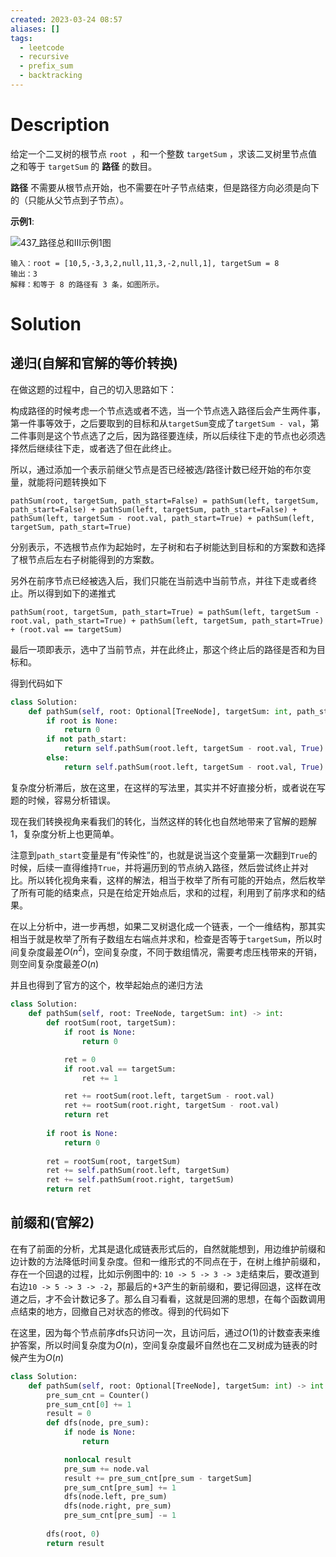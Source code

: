 ```yaml
---
created: 2023-03-24 08:57
aliases: []
tags:
  - leetcode 
  - recursive 
  - prefix_sum 
  - backtracking 
---
```


# Description

给定一个二叉树的根节点 `root `，和一个整数 `targetSum` ，求该二叉树里节点值之和等于 `targetSum` 的 **路径** 的数目。

**路径** 不需要从根节点开始，也不需要在叶子节点结束，但是路径方向必须是向下的（只能从父节点到子节点）。

**示例1**:

![437_路径总和III示例1图](https://assets.leetcode.com/uploads/2021/04/09/pathsum3-1-tree.jpg)
```
输入：root = [10,5,-3,3,2,null,11,3,-2,null,1], targetSum = 8
输出：3
解释：和等于 8 的路径有 3 条，如图所示。
```

# Solution

## 递归(自解和官解的等价转换)

在做这题的过程中，自己的切入思路如下：

构成路径的时候考虑一个节点选或者不选，当一个节点选入路径后会产生两件事，第一件事等效于，之后要取到的目标和从`targetSum`变成了`targetSum - val`，第二件事则是这个节点选了之后，因为路径要连续，所以后续往下走的节点也必须选择然后继续往下走，或者选了但在此终止。

所以，通过添加一个表示前继父节点是否已经被选/路径计数已经开始的布尔变量，就能将问题转换如下

`pathSum(root, targetSum, path_start=False) = pathSum(left, targetSum, path_start=False) + pathSum(left, targetSum, path_start=False) + pathSum(left, targetSum - root.val, path_start=True) + pathSum(left, targetSum, path_start=True)`

分别表示，不选根节点作为起始时，左子树和右子树能达到目标和的方案数和选择了根节点后左右子树能得到的方案数。

另外在前序节点已经被选入后，我们只能在当前选中当前节点，并往下走或者终止。所以得到如下的递推式

`pathSum(root, targetSum, path_start=True) = pathSum(left, targetSum - root.val, path_start=True) + pathSum(left, targetSum, path_start=True) + (root.val == targetSum)`

最后一项即表示，选中了当前节点，并在此终止，那这个终止后的路径是否和为目标和。

得到代码如下

```python
class Solution:
    def pathSum(self, root: Optional[TreeNode], targetSum: int, path_start=False) -> int:
        if root is None:
            return 0
        if not path_start:
            return self.pathSum(root.left, targetSum - root.val, True) + self.pathSum(root.right, targetSum - root.val, True) + self.pathSum(root.left, targetSum) + self.pathSum(root.right, targetSum) + (targetSum == root.val)
        else:
            return self.pathSum(root.left, targetSum - root.val, True) + self.pathSum(root.right, targetSum - root.val, True) + (targetSum == root.val) # 往左往右和在此终止
```

复杂度分析滞后，放在这里，在这样的写法里，其实并不好直接分析，或者说在写题的时候，容易分析错误。

现在我们转换视角来看我们的转化，当然这样的转化也自然地带来了官解的题解1，复杂度分析上也更简单。

注意到`path_start`变量是有“传染性”的，也就是说当这个变量第一次翻到`True`的时候，后续一直得维持`True`，并将遍历到的节点纳入路径，然后尝试终止并对比。所以转化视角来看，这样的解法，相当于枚举了所有可能的开始点，然后枚举了所有可能的结束点，只是在给定开始点后，求和的过程，利用到了前序求和的结果。

在以上分析中，进一步再想，如果二叉树退化成一个链表，一个一维结构，那其实相当于就是枚举了所有子数组左右端点并求和，检查是否等于`targetSum`，所以时间复杂度最差$O(n^2)$，空间复杂度，不同于数组情况，需要考虑压栈带来的开销，则空间复杂度最差$O(n)$

并且也得到了官方的这个，枚举起始点的递归方法

```python
class Solution:
    def pathSum(self, root: TreeNode, targetSum: int) -> int:
        def rootSum(root, targetSum):
            if root is None:
                return 0

            ret = 0
            if root.val == targetSum:
                ret += 1

            ret += rootSum(root.left, targetSum - root.val)
            ret += rootSum(root.right, targetSum - root.val)
            return ret
        
        if root is None:
            return 0
            
        ret = rootSum(root, targetSum)
        ret += self.pathSum(root.left, targetSum)
        ret += self.pathSum(root.right, targetSum)
        return ret
```

## 前缀和(官解2)

在有了前面的分析，尤其是退化成链表形式后的，自然就能想到，用边维护前缀和边计数的方法降低时间复杂度。但和一维形式的不同点在于，在树上维护前缀和，存在一个回退的过程，比如示例图中的: `10 -> 5 -> 3 -> 3`走结束后，要改道到右边`10 -> 5 -> 3 -> -2`，那最后的+3产生的新前缀和，要记得回退，这样在改道之后，才不会计数记多了。那么自习看看，这就是回溯的思想，在每个函数调用点结束的地方，回撤自己对状态的修改。得到的代码如下

在这里，因为每个节点前序dfs只访问一次，且访问后，通过$O(1)$的计数查表来维护答案，所以时间复杂度为$O(n)$，空间复杂度最坏自然也在二叉树成为链表的时候产生为$O(n)$

```python
class Solution:
    def pathSum(self, root: Optional[TreeNode], targetSum: int) -> int:
        pre_sum_cnt = Counter()
        pre_sum_cnt[0] += 1
        result = 0
        def dfs(node, pre_sum):
            if node is None:
                return

            nonlocal result
            pre_sum += node.val
            result += pre_sum_cnt[pre_sum - targetSum]
            pre_sum_cnt[pre_sum] += 1
            dfs(node.left, pre_sum)
            dfs(node.right, pre_sum)
            pre_sum_cnt[pre_sum] -= 1
        
        dfs(root, 0)
        return result
```

